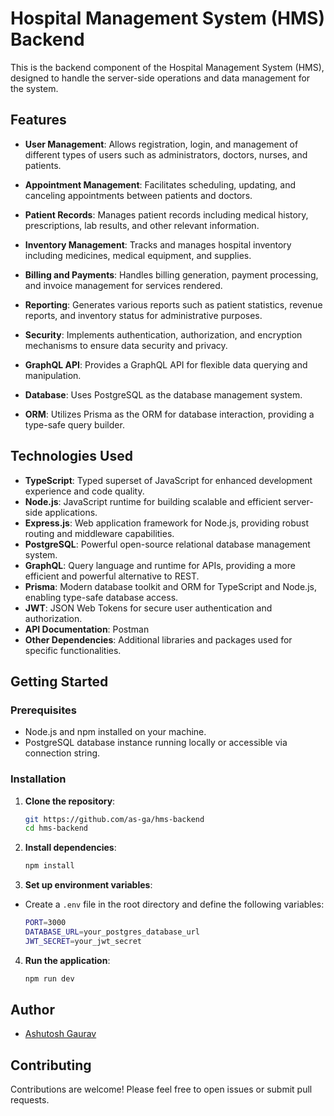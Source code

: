 # Hospital Management System (HMS) Backend

This is the backend component of the Hospital Management System (HMS), designed to handle the server-side operations and data management for the system.

## Features

- **User Management**: Allows registration, login, and management of different types of users such as administrators, doctors, nurses, and patients.
- **Appointment Management**: Facilitates scheduling, updating, and canceling appointments between patients and doctors.
- **Patient Records**: Manages patient records including medical history, prescriptions, lab results, and other relevant information.
- **Inventory Management**: Tracks and manages hospital inventory including medicines, medical equipment, and supplies.
- **Billing and Payments**: Handles billing generation, payment processing, and invoice management for services rendered.
- **Reporting**: Generates various reports such as patient statistics, revenue reports, and inventory status for administrative purposes.
- **Security**: Implements authentication, authorization, and encryption mechanisms to ensure data security and privacy.

- **GraphQL API**: Provides a GraphQL API for flexible data querying and manipulation.
- **Database**: Uses PostgreSQL as the database management system.
- **ORM**: Utilizes Prisma as the ORM for database interaction, providing a type-safe query builder.

## Technologies Used

- **TypeScript**: Typed superset of JavaScript for enhanced development experience and code quality.
- **Node.js**: JavaScript runtime for building scalable and efficient server-side applications.
- **Express.js**: Web application framework for Node.js, providing robust routing and middleware capabilities.
- **PostgreSQL**: Powerful open-source relational database management system.
- **GraphQL**: Query language and runtime for APIs, providing a more efficient and powerful alternative to REST.
- **Prisma**: Modern database toolkit and ORM for TypeScript and Node.js, enabling type-safe database access.
- **JWT**: JSON Web Tokens for secure user authentication and authorization.
- **API Documentation**: Postman
- **Other Dependencies**: Additional libraries and packages used for specific functionalities.

## Getting Started

### Prerequisites

- Node.js and npm installed on your machine.
- PostgreSQL database instance running locally or accessible via connection string.

### Installation

1. **Clone the repository**:

   ```bash
   git https://github.com/as-ga/hms-backend
   cd hms-backend
   ```

2. **Install dependencies**:

   ```bash
   npm install
   ```

3. **Set up environment variables**: 
- Create a `.env` file in the root directory and define the following variables:

    ```bash
    PORT=3000
    DATABASE_URL=your_postgres_database_url
    JWT_SECRET=your_jwt_secret 
    ```

4. **Run the application**:

   ```bash
   npm run dev
   ```



## Author

- [Ashutosh Gaurav](https://www.linkedin.com/in/ashutosh-li/)
## Contributing

Contributions are welcome! Please feel free to open issues or submit pull requests.
